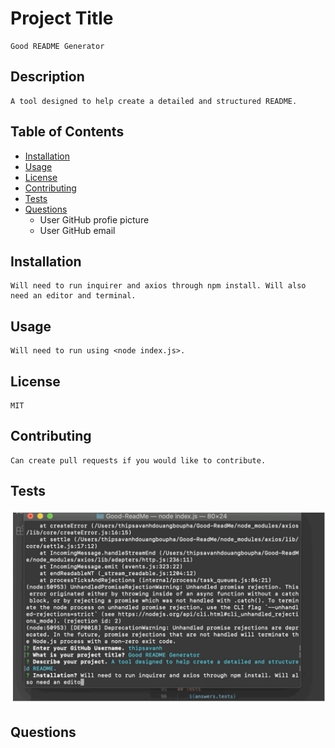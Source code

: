 
# Project Title
    Good README Generator

## Description
    A tool designed to help create a detailed and structured README.    

## Table of Contents
- [Installation](##-Installation)
- [Usage](##-Usage)
- [License](##-License)
- [Contributing](##-Contributing)
- [Tests](##-Tests)
- [Questions](##-Questions)
    *  User GitHub profie picture
    *  User GitHub email
    
## Installation
    Will need to run inquirer and axios through npm install. Will also need an editor and terminal.

## Usage
    Will need to run using <node index.js>.

## License
    MIT

## Contributing
    Can create pull requests if you would like to contribute.

## Tests
    
![](https://github.com/thipsavanh/Good-ReadMe/blob/master/Screen%20Shot%20Gif.png?raw=true)    

## Questions
    
    

